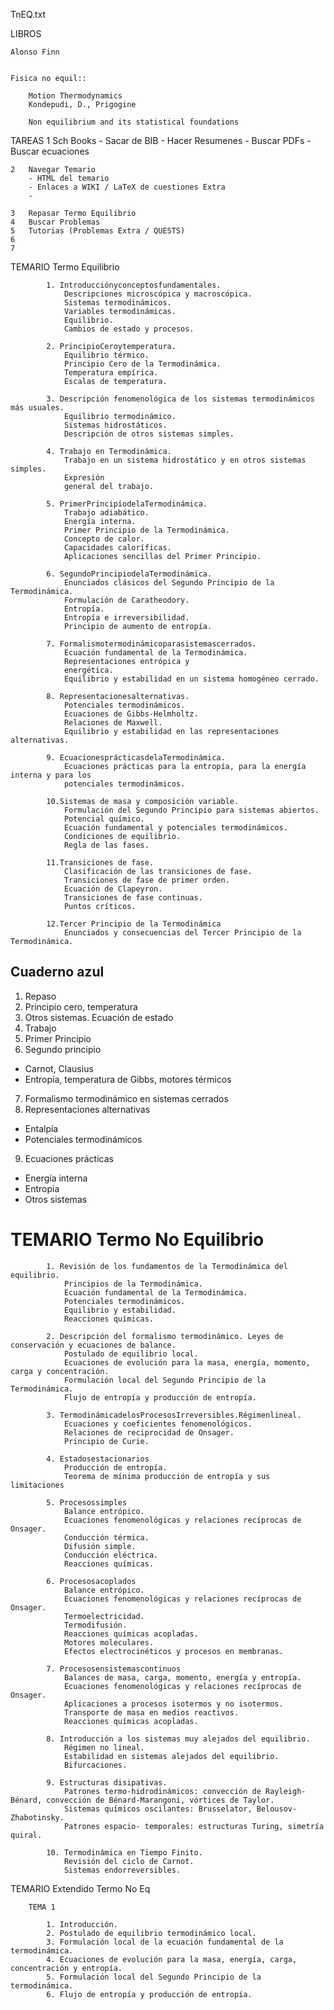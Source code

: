 TnEQ.txt

LIBROS

	Alonso Finn


	Fisica no equil::

		Motion Thermodynamics
		Kondepudi, D., Prigogine

		Non equilibrium and its statistical foundations


TAREAS
	1	Sch Books
		- Sacar de BIB
		- Hacer Resumenes
		- Buscar PDFs
		- Buscar ecuaciones

	2	Navegar Temario
		- HTML del temario
		- Enlaces a WIKI / LaTeX de cuestiones Extra
		-

	3	Repasar Termo Equilibrio
	4	Buscar Problemas
	5	Tutorias (Problemas Extra / QUESTS)
	6
	7


TEMARIO Termo Equilibrio

			1. Introducciónyconceptosfundamentales.
				Descripciones microscópica y macroscópica.
				Sistemas termodinámicos.
				Variables termodinámicas.
				Equilibrio.
				Cambios de estado y procesos.

			2. PrincipioCeroytemperatura.
				Equilibrio térmico.
				Principio Cero de la Termodinámica.
				Temperatura empírica.
				Escalas de temperatura.

			3. Descripción fenomenológica de los sistemas termodinámicos más usuales.
				Equilibrio termodinámico.
				Sistemas hidrostáticos.
				Descripción de otros sistemas simples.

			4. Trabajo en Termodinámica.
				Trabajo en un sistema hidrostático y en otros sistemas simples.
				Expresión
				general del trabajo.

			5. PrimerPrincipiodelaTermodinámica.
				Trabajo adiabático.
				Energía interna.
				Primer Principio de la Termodinámica.
				Concepto de calor.
				Capacidades caloríficas.
				Aplicaciones sencillas del Primer Principio.

			6. SegundoPrincipiodelaTermodinámica.
				Enunciados clásicos del Segundo Principio de la Termodinámica.
				Formulación de Caratheodory.
				Entropía.
				Entropía e irreversibilidad.
				Principio de aumento de entropía.

			7. Formalismotermodinámicoparasistemascerrados.
				Ecuación fundamental de la Termodinámica.
				Representaciones entrópica y
				energética.
				Equilibrio y estabilidad en un sistema homogéneo cerrado.

			8. Representacionesalternativas.
				Potenciales termodinámicos.
				Ecuaciones de Gibbs-Helmholtz.
				Relaciones de Maxwell.
				Equilibrio y estabilidad en las representaciones alternativas.

			9. EcuacionesprácticasdelaTermodinámica.
				Ecuaciones prácticas para la entropía, para la energía interna y para los
				potenciales termodinámicos.

			10.Sistemas de masa y composición variable.
				Formulación del Segundo Principio para sistemas abiertos.
				Potencial químico.
				Ecuación fundamental y potenciales termodinámicos.
				Condiciones de equilibrio.
				Regla de las fases.

			11.Transiciones de fase.
				Clasificación de las transiciones de fase.
				Transiciones de fase de primer orden.
				Ecuación de Clapeyron.
				Transiciones de fase continuas.
				Puntos críticos.

			12.Tercer Principio de la Termodinámica
				Enunciados y consecuencias del Tercer Principio de la Termodinámica.

## Cuaderno azul

1. Repaso
2. Principio cero, temperatura
3. Otros sistemas. Ecuación de estado
4. Trabajo
5. Primer Principio
6. Segundo principio
- Carnot, Clausius
- Entropía, temperatura de Gibbs, motores térmicos
7. Formalismo termodinámico en sistemas cerrados
8. Representaciones alternativas
- Entalpía
- Potenciales termodinámicos
9. Ecuaciones prácticas
- Energía interna
- Entropía
- Otros sistemas

# TEMARIO Termo No Equilibrio

			1. Revisión de los fundamentos de la Termodinámica del equilibrio.
				Principios de la Termodinámica.
				Ecuación fundamental de la Termodinámica.
				Potenciales termodinámicos.
				Equilibrio y estabilidad.
				Reacciones químicas.

			2. Descripción del formalismo termodinámico. Leyes de conservación y ecuaciones de balance.
				Postulado de equilibrio local.
				Ecuaciones de evolución para la masa, energía, momento, carga y concentración.
				Formulación local del Segundo Principio de la Termodinámica.
				Flujo de entropía y producción de entropía.

			3. TermodinámicadelosProcesosIrreversibles.Régimenlineal.
				Ecuaciones y coeficientes fenomenológicos.
				Relaciones de reciprocidad de Onsager.
				Principio de Curie.

			4. Estadosestacionarios
				Producción de entropía.
				Teorema de mínima producción de entropía y sus limitaciones

			5. Procesossimples
				Balance entrópico.
				Ecuaciones fenomenológicas y relaciones recíprocas de Onsager.
				Conducción térmica.
				Difusión simple.
				Conducción eléctrica.
				Reacciones químicas.

			6. Procesosacoplados
				Balance entrópico.
				Ecuaciones fenomenológicas y relaciones recíprocas de Onsager.
				Termoelectricidad.
				Termodifusión.
				Reacciones químicas acopladas.
				Motores moleculares.
				Efectos electrocinéticos y procesos en membranas.

			7. Procesosensistemascontinuos
				Balances de masa, carga, momento, energía y entropía.
				Ecuaciones fenomenológicas y relaciones recíprocas de Onsager.
				Aplicaciones a procesos isotermos y no isotermos.
				Transporte de masa en medios reactivos.
				Reacciones químicas acopladas.

			8. Introducción a los sistemas muy alejados del equilibrio.
				Régimen no lineal.
				Estabilidad en sistemas alejados del equilibrio.
				Bifurcaciones.

			9. Estructuras disipativas.
				Patrones termo-hidrodinámicos: convección de Rayleigh-Bénard, convección de Bénard-Marangoni, vórtices de Taylor.
				Sistemas químicos oscilantes: Brusselator, Belousov-Zhabotinsky.
				Patrones espacio- temporales: estructuras Turing, simetría quiral.

			10. Termodinámica en Tiempo Finito.
				Revisión del ciclo de Carnot.
				Sistemas endorreversibles.



TEMARIO Extendido Termo No Eq

		TEMA 1

			1. Introducción.
			2. Postulado de equilibrio termodinámico local.
			3. Formulación local de la ecuación fundamental de la termodinámica.
			4. Ecuaciones de evolución para la masa, energía, carga, concentración y entropía.
			5. Formulación local del Segundo Principio de la termodinámica.
			6. Flujo de entropía y producción de entropía.
